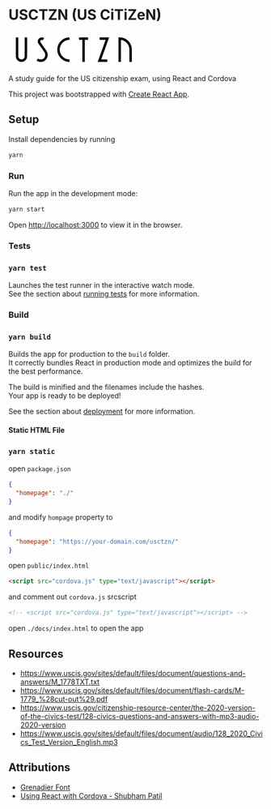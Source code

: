 # USCTZN (US CiTiZeN)

![logo](src/assets/logo.png)

A study guide for the US citizenship exam, using React and Cordova

This project was bootstrapped with [Create React App](https://github.com/facebook/create-react-app).

## Setup

Install dependencies by running

```sh
yarn
```

### Run

Run the app in the development mode:

```sh
yarn start
```

Open [http://localhost:3000](http://localhost:3000) to view it in the browser.

### Tests

### `yarn test`

Launches the test runner in the interactive watch mode.\
See the section about [running tests](https://facebook.github.io/create-react-app/docs/running-tests) for more information.

### Build

### `yarn build`

Builds the app for production to the `build` folder.\
It correctly bundles React in production mode and optimizes the build for the best performance.

The build is minified and the filenames include the hashes.\
Your app is ready to be deployed!

See the section about [deployment](https://facebook.github.io/create-react-app/docs/deployment) for more information.

#### Static HTML File

### `yarn static`

open `package.json`

```json
{
  "homepage": "./"
}
```

and modify `hompage` property to

```json
{
  "homepage": "https://your-domain.com/usctzn/"
}
```

open `public/index.html`

```html
<script src="cordova.js" type="text/javascript"></script>
```

and comment out `cordova.js` srcscript

```html
<!-- <script src="cordova.js" type="text/javascript"></script> -->
```

open `./docs/index.html` to open the app

## Resources

- https://www.uscis.gov/sites/default/files/document/questions-and-answers/M_1778TXT.txt
- https://www.uscis.gov/sites/default/files/document/flash-cards/M-1779_%28cut-out%29.pdf
- https://www.uscis.gov/citizenship-resource-center/the-2020-version-of-the-civics-test/128-civics-questions-and-answers-with-mp3-audio-2020-version
- https://www.uscis.gov/sites/default/files/document/audio/128_2020_Civics_Test_Version_English.mp3

## Attributions

- [Grenadier Font](https://www.1001fonts.com/grenadier-font.html)
- [Using React with Cordova - Shubham Patil](https://medium.com/@pshubham/using-react-with-cordova-f235de698cc3)
